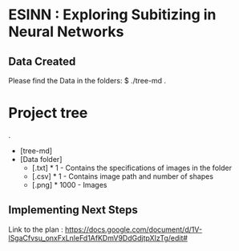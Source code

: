 # ESINN : Exploring Subitizing in Neural Networks

## Data Created

Please find the Data in the folders:
$ ./tree-md .
# Project tree

.
 * [tree-md]
 * [Data folder]
   * [.txt] * 1 - Contains the specifications of images in the folder
   * [.csv] * 1 - Contains image path and number of shapes
   * [.png] * 1000 - Images

## Implementing Next Steps

Link to the plan : https://docs.google.com/document/d/1V-lSgaCfvsu_onxFxLnleFd1AfKDmV9DdGdjtpXIzTg/edit#


